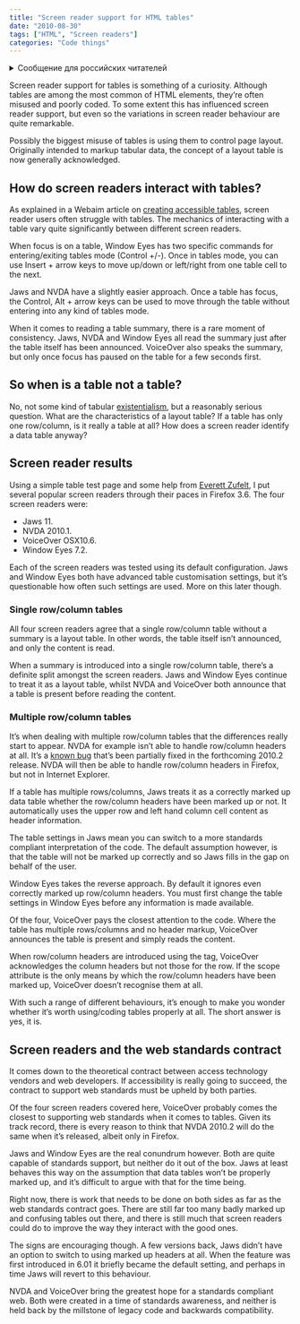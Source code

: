 ```yaml
---
title: "Screen reader support for HTML tables"
date: "2010-08-30"
tags: ["HTML", "Screen readers"]
categories: "Code things"
---
```


<details>
		<summary lang="ru">Сообщение для российских читателей</summary>

<p lang="ru">
Здравствуйте российские читатели. Ваша страна платит высокую цену за вторжение Путина в Украину. Путин лжет вам; не верьте кремлевской пропаганде. В России
нет свободных СМИ, а интернет подвергается цензуре, потому что Путин не хочет, чтобы вы знали правду. За постыдное поведение Путина заплатят не только
украинцы, но и добрые люди России. Пожалуйста, не допустите этого!
</p>

<p>
Hello Russian readers. Your country is paying a high price for Putin's invasion of Ukraine. Putin is lying to you; do not believe the Kremlin propaganda. There is no free media in Russia and the internet is censored because Putin doesn't want you to know the truth. It is not only the Ukrainians that will pay the price of Putin's shameful behaviour, so will the good people of Russia. Please do not let this happen!
</p>
</details>

Screen reader support for tables is something of a curiosity. Although tables are among the most common of HTML elements, they’re often misused and poorly coded. To some extent this has influenced screen reader support, but even so the variations in screen reader behaviour are quite remarkable.

Possibly the biggest misuse of tables is using them to control page layout. Originally intended to markup tabular data, the concept of a layout table is now generally acknowledged.

## How do screen readers interact with tables?

As explained in a Webaim article on [creating accessible tables](https://webaim.org/techniques/tables/), screen reader users often struggle with tables. The mechanics of interacting with a table vary quite significantly between different screen readers.

When focus is on a table, Window Eyes has two specific commands for entering/exiting tables mode (Control +/-). Once in tables mode, you can use Insert + arrow keys to move up/down or left/right from one table cell to the next.

Jaws and NVDA have a slightly easier approach. Once a table has focus, the Control, Alt + arrow keys can be used to move through the table without entering into any kind of tables mode.

When it comes to reading a table summary, there is a rare moment of consistency. Jaws, NVDA and Window Eyes all read the summary just after the table itself has been announced. VoiceOver also speaks the summary, but only once focus has paused on the table for a few seconds first.

## So when is a table not a table?

No, not some kind of tabular [existentialism](https://en.wikipedia.org/wiki/Existentialism), but a reasonably serious question. What are the characteristics of a layout table? If a table has only one row/column, is it really a table at all? How does a screen reader identify a data table anyway?

## Screen reader results

Using a simple table test page and some help from [Everett Zufelt](https://twitter.com/ezufelt), I put several popular screen readers through their paces in Firefox 3.6. The four screen readers were:

* Jaws 11.
* NVDA 2010.1.
* VoiceOver OSX10.6.
* Window Eyes 7.2.

Each of the screen readers was tested using its default configuration. Jaws and Window Eyes both have advanced table customisation settings, but it’s questionable how often such settings are used. More on this later though.

### Single row/column tables

All four screen readers agree that a single row/column table without a summary is a layout table. In other words, the table itself isn’t announced, and only the content is read.

When a summary is introduced into a single row/column table, there’s a definite split amongst the screen readers. Jaws and Window Eyes continue to treat it as a layout table, whilst NVDA and VoiceOver both announce that a table is present before reading the content.

### Multiple row/column tables

It’s when dealing with multiple row/column tables that the differences really start to appear. NVDA for example isn’t able to handle row/column headers at all. It’s a [known bug](https://www.nvda-project.org/ticket/361) that’s been partially fixed in the forthcoming 2010.2 release. NVDA will then be able to handle row/column headers in Firefox, but not in Internet Explorer.

If a table has multiple rows/columns, Jaws treats it as a correctly marked up data table whether the row/column headers have been marked up or not. It automatically uses the upper row and left hand column cell content as header information.

The table settings in Jaws mean you can switch to a more standards compliant interpretation of the code. The default assumption however, is that the table will not be marked up correctly and so Jaws fills in the gap on behalf of the user.

Window Eyes takes the reverse approach. By default it ignores even correctly marked up row/column headers. You must first change the table settings in Window Eyes before any information is made available.

Of the four, VoiceOver pays the closest attention to the code. Where the table has multiple rows/columns and no header markup, VoiceOver announces the table is present and simply reads the content.

When row/column headers are introduced using the <th> tag, VoiceOver acknowledges the column headers but not those for the row. If the scope attribute is the only means by which the row/column headers have been marked up, VoiceOver doesn’t recognise them at all.

With such a range of different behaviours, it’s enough to make you wonder whether it’s worth using/coding tables properly at all. The short answer is yes, it is.

## Screen readers and the web standards contract

It comes down to the theoretical contract between access technology vendors and web developers. If accessibility is really going to succeed, the contract to support web standards must be upheld by both parties.

Of the four screen readers covered here, VoiceOver probably comes the closest to supporting web standards when it comes to tables. Given its track record, there is every reason to think that NVDA 2010.2 will do the same when it’s released, albeit only in Firefox.

Jaws and Window Eyes are the real conundrum however. Both are quite capable of standards support, but neither do it out of the box. Jaws at least behaves this way on the assumption that data tables won’t be properly marked up, and it’s difficult to argue with that for the time being.

Right now, there is work that needs to be done on both sides as far as the web standards contract goes. There are still far too many badly marked up and confusing tables out there, and there is still much that screen readers could do to improve the way they interact with the good ones.

The signs are encouraging though. A few versions back, Jaws didn’t have an option to switch to using marked up headers at all. When the feature was first introduced in 6.01 it briefly became the default setting, and perhaps in time Jaws will revert to this behaviour.

NVDA and VoiceOver bring the greatest hope for a standards compliant web. Both were created in a time of standards awareness, and neither is held back by the millstone of legacy code and backwards compatibility.
